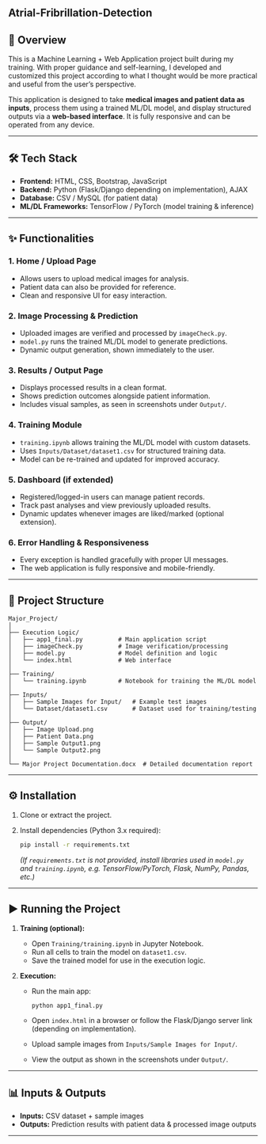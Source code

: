 ## Atrial-Fribrillation-Detection


## 📌 Overview

This is a Machine Learning + Web Application project built during my training. With proper guidance and self-learning, I developed and customized this project according to what I thought would be more practical and useful from the user’s perspective.

This application is designed to take **medical images and patient data as inputs**, process them using a trained ML/DL model, and display structured outputs via a **web-based interface**. It is fully responsive and can be operated from any device.

---

## 🛠 Tech Stack

* **Frontend:** HTML, CSS, Bootstrap, JavaScript
* **Backend:** Python (Flask/Django depending on implementation), AJAX
* **Database:** CSV / MySQL (for patient data)
* **ML/DL Frameworks:** TensorFlow / PyTorch (model training & inference)

---

## ✨ Functionalities

### 1. **Home / Upload Page**

* Allows users to upload medical images for analysis.
* Patient data can also be provided for reference.
* Clean and responsive UI for easy interaction.

### 2. **Image Processing & Prediction**

* Uploaded images are verified and processed by `imageCheck.py`.
* `model.py` runs the trained ML/DL model to generate predictions.
* Dynamic output generation, shown immediately to the user.

### 3. **Results / Output Page**

* Displays processed results in a clean format.
* Shows prediction outcomes alongside patient information.
* Includes visual samples, as seen in screenshots under `Output/`.

### 4. **Training Module**

* `training.ipynb` allows training the ML/DL model with custom datasets.
* Uses `Inputs/Dataset/dataset1.csv` for structured training data.
* Model can be re-trained and updated for improved accuracy.

### 5. **Dashboard (if extended)**

* Registered/logged-in users can manage patient records.
* Track past analyses and view previously uploaded results.
* Dynamic updates whenever images are liked/marked (optional extension).

### 6. **Error Handling & Responsiveness**

* Every exception is handled gracefully with proper UI messages.
* The web application is fully responsive and mobile-friendly.

---

## 📂 Project Structure

```
Major_Project/
│
├── Execution Logic/
│   ├── app1_final.py          # Main application script
│   ├── imageCheck.py          # Image verification/processing
│   ├── model.py               # Model definition and logic
│   └── index.html             # Web interface
│
├── Training/
│   └── training.ipynb         # Notebook for training the ML/DL model
│
├── Inputs/
│   ├── Sample Images for Input/   # Example test images
│   └── Dataset/dataset1.csv       # Dataset used for training/testing
│
├── Output/
│   ├── Image Upload.png
│   ├── Patient Data.png
│   ├── Sample Output1.png
│   └── Sample Output2.png
│
└── Major Project Documentation.docx  # Detailed documentation report
```

---

## ⚙️ Installation

1. Clone or extract the project.
2. Install dependencies (Python 3.x required):

   ```bash
   pip install -r requirements.txt
   ```

   *(If `requirements.txt` is not provided, install libraries used in `model.py` and `training.ipynb`, e.g. TensorFlow/PyTorch, Flask, NumPy, Pandas, etc.)*

---

## ▶️ Running the Project

1. **Training (optional):**

   * Open `Training/training.ipynb` in Jupyter Notebook.
   * Run all cells to train the model on `dataset1.csv`.
   * Save the trained model for use in the execution logic.

2. **Execution:**

   * Run the main app:

     ```bash
     python app1_final.py
     ```
   * Open `index.html` in a browser or follow the Flask/Django server link (depending on implementation).
   * Upload sample images from `Inputs/Sample Images for Input/`.
   * View the output as shown in the screenshots under `Output/`.

---

## 📊 Inputs & Outputs

* **Inputs:** CSV dataset + sample images
* **Outputs:** Prediction results with patient data & processed image outputs

---



